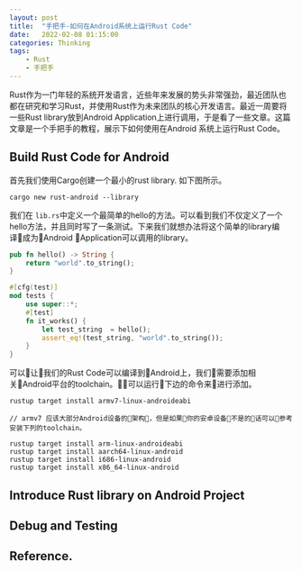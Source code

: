 ```yaml
---
layout: post
title:  "手把手-如何在Android系统上运行Rust Code"
date:   2022-02-08 01:15:00
categories: Thinking
tags:
    - Rust
    - 手把手
---
```


Rust作为一门年轻的系统开发语言，近些年来发展的势头非常强劲，最近团队也都在研究和学习Rust，并使用Rust作为未来团队的核心开发语言。最近一周要将一些Rust library放到Android Application上进行调用，于是看了一些文章。这篇文章是一个手把手的教程，展示下如何使用在Android 系统上运行Rust Code。


## Build Rust Code for Android

首先我们使用Cargo创建一个最小的rust library. 如下图所示。

```
cargo new rust-android --library
```

我们在 `lib.rs`中定义一个最简单的hello的方法。可以看到我们不仅定义了一个hello方法，并且同时写了一条测试。下来我们就想办法将这个简单的library编译成为Android Application可以调用的library。

```Rust
pub fn hello() -> String {
    return "world".to_string();
}

#[cfg(test)]
mod tests {
    use super::*;
    #[test]
    fn it_works() {
        let test_string  = hello();
        assert_eq!(test_string, "world".to_string());
    }
}
```
可以让我们的Rust Code可以编译到Android上，我们需要添加相关Android平台的toolchain。可以运行下边的命令来进行添加。

```
rustup target install armv7-linux-androideabi

// armv7 应该大部分Android设备的架构，但是如果你的安卓设备不是的话可以参考安装下列的toolchain。

rustup target install arm-linux-androideabi
rustup target install aarch64-linux-android
rustup target install i686-linux-android
rustup target install x86_64-linux-android
```


## Introduce Rust library on Android Project


## Debug and Testing


## Reference.
